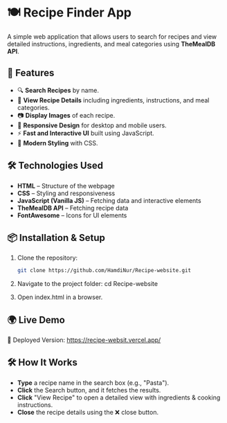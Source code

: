 # 🍽️ Recipe Finder App

A simple web application that allows users to search for recipes and view detailed instructions, ingredients, and meal categories using **TheMealDB API**.

## 🚀 Features

- 🔍 **Search Recipes** by name.
- 🥘 **View Recipe Details** including ingredients, instructions, and meal categories.
- 📷 **Display Images** of each recipe.
- 📱 **Responsive Design** for desktop and mobile users.
- ⚡ **Fast and Interactive UI** built using JavaScript.
- 🎨 **Modern Styling** with CSS.

## 🛠️ Technologies Used

- **HTML** – Structure of the webpage
- **CSS** – Styling and responsiveness
- **JavaScript (Vanilla JS)** – Fetching data and interactive elements
- **TheMealDB API** – Fetching recipe data
- **FontAwesome** – Icons for UI elements

## 📦 Installation & Setup

1. Clone the repository:
   ```bash
   git clone https://github.com/HamdiNur/Recipe-website.git

2. Navigate to the project folder:
cd Recipe-website

3. Open index.html in a browser.
## 🌍 Live Demo

🔗 Deployed Version: https://recipe-websit.vercel.app/

## 🛠️ How It Works
- **Type**  a recipe name in the search box (e.g., "Pasta").
- **Click** the Search button, and it fetches the results.
- **Click** "View Recipe" to open a detailed view with ingredients & cooking instructions.
- **Close** the recipe details using the ❌ close button.